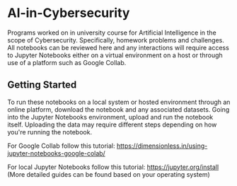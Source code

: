 # AI-in-Cybersecurity
Programs worked on in university course for Artificial Intelligence in the scope of Cybersecurity.  Specifically, homework problems and challenges.  All notebooks can be reviewed here and any interactions will require access to Jupyter Notebooks either on a virtual environment on a host or through use of a platform such as Google Collab.

## Getting Started

To run these notebooks on a local system or hosted environment through an online platform, download the notebook and any associated datasets.  Going into the Jupyter Notebooks environment, upload and run the notebook itself.  Uploading the data may require different steps depending on how you're running the notebook.

For Google Collab follow this tutorial: https://dimensionless.in/using-jupyter-notebooks-google-colab/

For local Jupyter Notebooks follow this tutorial: https://jupyter.org/install
(More detailed guides can be found based on your operating system)
